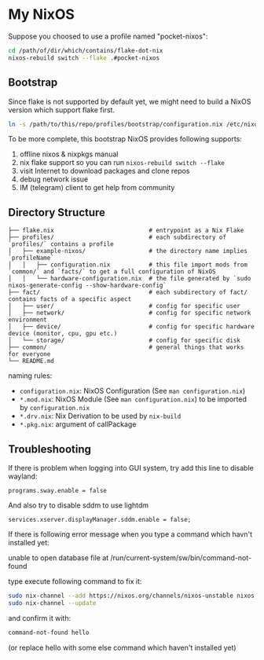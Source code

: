 My NixOS
========

Suppose you choosed to use a profile named "pocket-nixos":

```sh
cd /path/of/dir/which/contains/flake-dot-nix
nixos-rebuild switch --flake .#pocket-nixos
```

Bootstrap
---------

Since flake is not supported by default yet, we might need to build a NixOS version which support flake first.

```sh
ln -s /path/to/this/repo/profiles/bootstrap/configuration.nix /etc/nixos/configuration.nix
```

To be more complete, this bootstrap NixOS provides following supports:

1. offline nixos & nixpkgs manual
2. nix flake support so you can run `nixos-rebuild switch --flake`
3. visit Internet to download packages and clone repos
4. debug network issue
5. IM (telegram) client to get help from community

Directory Structure
-------------------

```
├── flake.nix                           # entrypoint as a Nix Flake
├── profiles/                           # each subdirectory of `profiles/` contains a profile
│   ├── example-nixos/                  # the directory name implies `profileName`
│   │   ├── configuration.nix           # this file import mods from `common/` and `facts/` to get a full configuration of NixOS
│   │   └── hardware-configuration.nix  # the file generated by `sudo nixos-generate-config --show-hardware-config`
├── fact/                               # each subdirectory of fact/ contains facts of a specific aspect
│   ├── user/                           # config for specific user
│   ├── network/                        # config for specific network environment
│   ├── device/                         # config for specific hardware device (monitor, cpu, gpu etc.)
│   └── storage/                        # config for specific disk
├── common/                             # general things that works for everyone
└── README.md
```

naming rules:

- `configuration.nix`: NixOS Configuration (See `man configuration.nix`)
- `*.mod.nix`: NixOS Module (See `man configuration.nix`) to be imported by `configuration.nix`
- `*.drv.nix`: Nix Derivation to be used by `nix-build`
- `*.pkg.nix`: argument of callPackage

Troubleshooting
---------------

If there is problem when logging into GUI system, try add this line to disable wayland:

```
programs.sway.enable = false
```

And also try to disable sddm to use lightdm

```
services.xserver.displayManager.sddm.enable = false;
```

If there is following error message when you type a command which havn't installed yet:

unable to open database file at /run/current-system/sw/bin/command-not-found

type execute following command to fix it:

```sh
sudo nix-channel --add https://nixos.org/channels/nixos-unstable nixos
sudo nix-channel --update
```

and confirm it with:

```sh
command-not-found hello
```

(or replace hello with some else command which haven't installed yet)

